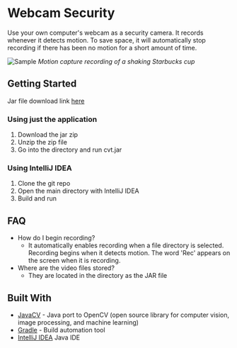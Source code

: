 # Webcam Security
Use your own computer's webcam as a security camera. It records whenever it detects motion.
To save space, it will automatically stop recording if there has been no motion for a short amount of time.

![Sample](https://i.imgur.com/jdcPnqa.png)
*Motion capture recording of a shaking Starbucks cup*

## Getting Started
Jar file download link [here](http://www.mediafire.com/file/10dwul92oy22jgb/WebcamSecurity-1.0-SNAPSHOT.jar)

### Using just the application
1. Download the jar zip
2. Unzip the zip file
3. Go into the directory and run cvt.jar

### Using IntelliJ IDEA
1. Clone the git repo
2. Open the main directory with IntelliJ IDEA
3. Build and run

## FAQ
- How do I begin recording?
    - It automatically enables recording when a file directory is selected. Recording begins when it detects motion. The word 'Rec' appears on the screen when it is recording.
- Where are the video files stored?
    - They are located in the directory as the JAR file

## Built With
* [JavaCV](https://github.com/bytedeco/javacv) - Java port to OpenCV (open source library for computer vision, image processing, and machine learning)
* [Gradle](https://gradle.org) - Build automation tool
* [IntelliJ IDEA](https://www.jetbrains.com/idea/) Java IDE
